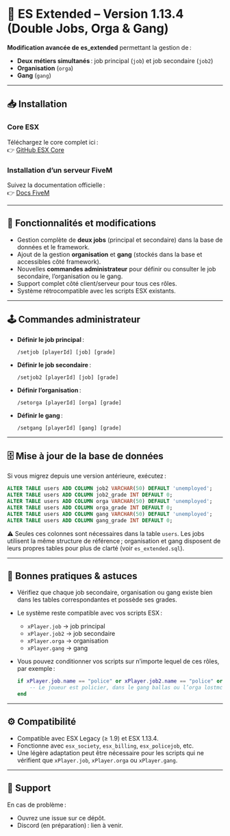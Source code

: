 # 🚀 ES Extended – Version 1.13.4 (Double Jobs, Orga & Gang)

**Modification avancée de es_extended** permettant la gestion de :

- **Deux métiers simultanés** : job principal (`job`) et job secondaire (`job2`)
- **Organisation** (`orga`)
- **Gang** (`gang`)

---

## 📥 Installation

### Core ESX

Téléchargez le core complet ici :  
👉 [GitHub ESX Core](https://github.com/esx-framework/esx_core)

### Installation d’un serveur FiveM

Suivez la documentation officielle :  
👉 [Docs FiveM](https://docs.fivem.net/docs/server-manual/setting-up-a-server/)

---

## 🔧 Fonctionnalités et modifications

- Gestion complète de **deux jobs** (principal et secondaire) dans la base de données et le framework.
- Ajout de la gestion **organisation** et **gang** (stockés dans la base et accessibles côté framework).
- Nouvelles **commandes administrateur** pour définir ou consulter le job secondaire, l’organisation ou le gang.
- Support complet côté client/serveur pour tous ces rôles.
- Système rétrocompatible avec les scripts ESX existants.

---

## 🕹️ Commandes administrateur

- **Définir le job principal** :
  ```
  /setjob [playerId] [job] [grade]
  ```
- **Définir le job secondaire** :
  ```
  /setjob2 [playerId] [job] [grade]
  ```
- **Définir l’organisation** :
  ```
  /setorga [playerId] [orga] [grade]
  ```
- **Définir le gang** :
  ```
  /setgang [playerId] [gang] [grade]
  ```

---

## 🗄️ Mise à jour de la base de données

Si vous migrez depuis une version antérieure, exécutez :

```sql
ALTER TABLE users ADD COLUMN job2 VARCHAR(50) DEFAULT 'unemployed';
ALTER TABLE users ADD COLUMN job2_grade INT DEFAULT 0;
ALTER TABLE users ADD COLUMN orga VARCHAR(50) DEFAULT 'unemployed';
ALTER TABLE users ADD COLUMN orga_grade INT DEFAULT 0;
ALTER TABLE users ADD COLUMN gang VARCHAR(50) DEFAULT 'unemployed';
ALTER TABLE users ADD COLUMN gang_grade INT DEFAULT 0;
```

⚠️ Seules ces colonnes sont nécessaires dans la table `users`.
Les jobs utilisent la même structure de référence ; organisation et gang disposent de leurs propres tables pour plus de clarté (voir `es_extended.sql`).

---

## 📌 Bonnes pratiques & astuces

- Vérifiez que chaque job secondaire, organisation ou gang existe bien dans les tables correspondantes et possède ses grades.
- Le système reste compatible avec vos scripts ESX :
  - `xPlayer.job` → job principal
  - `xPlayer.job2` → job secondaire
  - `xPlayer.orga` → organisation
  - `xPlayer.gang` → gang
- Vous pouvez conditionner vos scripts sur n’importe lequel de ces rôles, par exemple :

  ```lua
  if xPlayer.job.name == "police" or xPlayer.job2.name == "police" or xPlayer.gang.name == "ballas" or xPlayer.orga.name == "lostmc" then
      -- Le joueur est policier, dans le gang ballas ou l’orga lostmc
  end
  ```

---

## ⚙️ Compatibilité

- Compatible avec ESX Legacy (≥ 1.9) et ESX 1.13.4.
- Fonctionne avec `esx_society`, `esx_billing`, `esx_policejob`, etc.
- Une légère adaptation peut être nécessaire pour les scripts qui ne vérifient que `xPlayer.job`, `xPlayer.orga` ou `xPlayer.gang`.

---

## 🐛 Support

En cas de problème :

- Ouvrez une issue sur ce dépôt.
- Discord (en préparation) : lien à venir.
